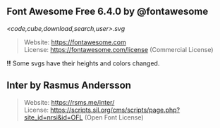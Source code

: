## Font Awesome Free 6.4.0 by @fontawesome

_<code,cube,download,search,user>.svg_

> Website: https://fontawesome.com <br>
> License: https://fontawesome.com/license (Commercial License)

**!!** Some svgs have their heights and colors changed.

## Inter by Rasmus Andersson

> Website: https://rsms.me/inter/ <br>
> License: https://scripts.sil.org/cms/scripts/page.php?site_id=nrsi&id=OFL (Open Font License)
